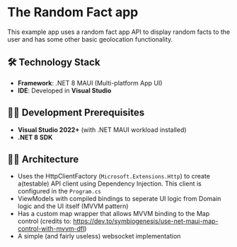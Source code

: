# The Random Fact app
This example app uses a random fact app API to display random facts to the user and has some other basic geolocation functionality.

## 🛠️ Technology Stack

- **Framework**: .NET 8 MAUI (Multi-platform App UI)
- **IDE**: Developed in **Visual Studio**

## 👨‍💻 Development Prerequisites

- **Visual Studio 2022+** (with .NET MAUI workload installed)
- **.NET 8 SDK**

## 👨‍🏭 Architecture

- Uses the HttpClientFactory (`Microsoft.Extensions.Http`) to create a(testable) API client using Dependency Injection. This client is configured in the `Program.cs`
- ViewModels with compiled bindings to seperate UI logic from Domain logic and the UI itself (MVVM pattern)
- Has a custom map wrapper that allows MVVM binding to the Map control (credits to: https://dev.to/symbiogenesis/use-net-maui-map-control-with-mvvm-dfl)
- A simple (and fairly useless) websocket implementation
